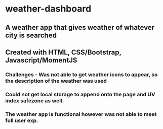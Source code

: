 # weather-dashboard

## A weather app that gives weather of whatever city is searched
## Created with HTML, CSS/Bootstrap, Javascript/MomentJS

### Challenges - Was not able to get weather icons to appear, so the description of the weather was used
### Could not get local storage to append onto the page and UV index safezone as well.
### The weather app is functional however was not able to meet full user exp.
